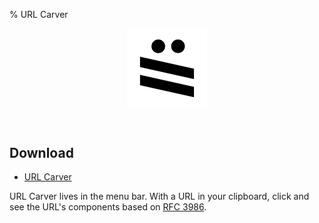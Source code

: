 % URL Carver

<header>
<img src="url-carver-icon.png" width="128"/>
</header>

## Download
* [URL Carver](URL-Carver.zip)

URL Carver lives in the menu bar. With a URL in your clipboard, click and see the URL's components based on [RFC 3986](https://www.ietf.org/rfc/rfc3986.txt).
